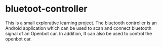 # bluetoot-controller
This is a small explorative learning project. The bluetooth controller is an Android application which can be used to scan and connect bluetooth signal of an Openbot car. In addition, It can also be used to control the openbot car.
